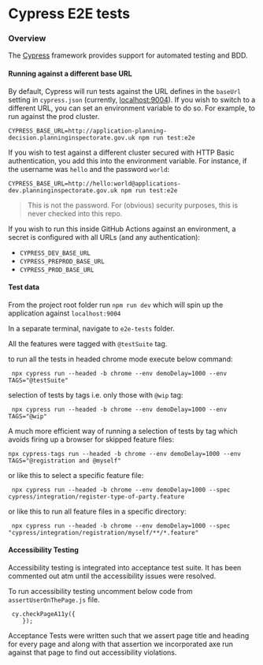 # Cypress E2E tests

### Overview

The [Cypress](https://docs.cypress.io/guides/overview/why-cypress.html#In-a-nutshell) framework provides support 
for automated testing and BDD. 

#### Running against a different base URL

By default, Cypress will run tests against the URL defines in the `baseUrl` setting in `cypress.json` (currently,
[localhost:9004](http://localhost:9004)). If you wish to switch to a different URL, you can set an environment
variable to do so. For example, to run against the prod cluster.

```shell
CYPRESS_BASE_URL=http://application-planning-decision.planninginspectorate.gov.uk npm run test:e2e
```

If you wish to test against a different cluster secured with HTTP Basic authentication, you add this into the
environment variable. For instance, if the username was `hello` and the password `world`:

```shell
CYPRESS_BASE_URL=http://hello:world@applications-dev.planninginspectorate.gov.uk npm run test:e2e
```

> This is not the password. For (obvious) security purposes, this is never checked into this repo.

If you wish to run this inside GitHub Actions against an environment, a secret is configured with all URLs (and
any authentication):
 - `CYPRESS_DEV_BASE_URL`
 - `CYPRESS_PREPROD_BASE_URL`
 - `CYPRESS_PROD_BASE_URL`



#### Test data
From the project root folder run `npm run dev` which will spin up the application against `localhost:9004`

In a separate terminal, navigate to `e2e-tests` folder.

All the features were tagged with `@testSuite` tag.

to run all the tests in headed chrome mode execute below command:
```
 npx cypress run --headed -b chrome --env demoDelay=1000 --env TAGS="@testSuite"
```
selection of tests by tags i.e. only those with `@wip` tag:
```
 npx cypress run --headed -b chrome --env demoDelay=1000 --env TAGS="@wip"
```
A much more efficient way of running a selection of tests by tag which avoids firing up a browser for skipped feature files:
```
npx cypress-tags run --headed -b chrome --env demoDelay=1000 --env TAGS="@registration and @myself"
```
or like this to select a specific feature file:
```
 npx cypress run --headed -b chrome --env demoDelay=1000 --spec cypress/integration/register-type-of-party.feature
```
or like this to run all feature files in a specific directory:
```
 npx cypress run --headed -b chrome --env demoDelay=1000 --spec "cypress/integration/registration/myself/**/*.feature"
```

#### Accessibility Testing

Accessibility testing is integrated into acceptance test suite. It has been commented out atm until the accessibility issues were resolved. 

To run accessibility testing uncomment below code from `assertUserOnThePage.js` file. 

```
 cy.checkPageA11y({
    });
```

Acceptance Tests were written such that we assert page title and heading for every page and along with that assertion we incorporated axe run against that page to find out accessibility violations.
